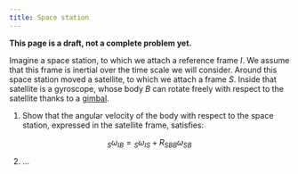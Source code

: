 ```yaml
---
title: Space station
---
```


**This page is a draft, not a complete problem yet.**

Imagine a space station, to which we attach a reference frame $I$. We assume that this frame is inertial over the time scale we will consider. Around this space station moved a satellite, to which we attach a frame $S$. Inside that satellite is a gyroscope, whose body $B$ can rotate freely with respect to the satellite thanks to a [gimbal](https://en.wikipedia.org/wiki/Gimbal).

1. Show that the angular velocity of the body with respect to the space station, expressed in the satellite frame, satisfies:

$$
{}_S \omega_{IB} = {}_S \omega_{IS} + R_{SB} {}_B \omega_{SB}
$$

2. ...
